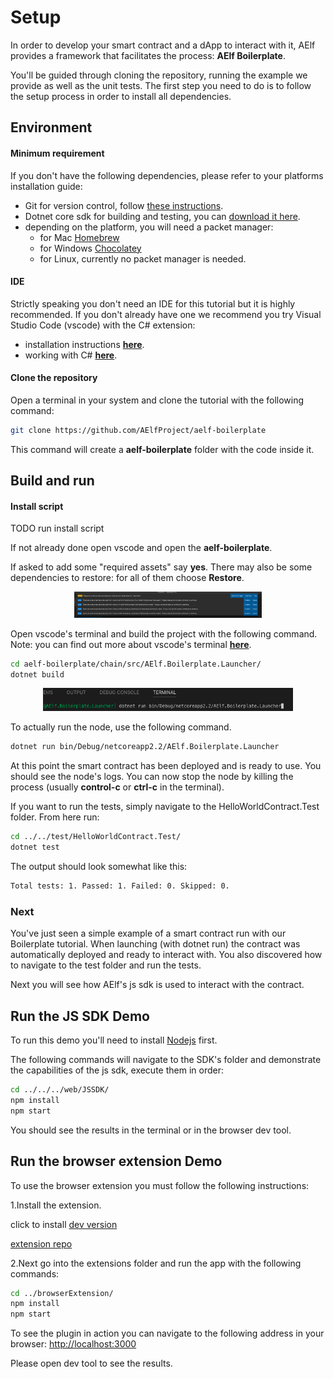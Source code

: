 # Setup

In order to develop your smart contract and a dApp to interact with it, AElf provides a framework that facilitates the process: **AElf Boilerplate**.

You'll be guided through cloning the repository, running the example we provide as well as the unit tests. The first step you need to do is to follow the setup process in order to install all dependencies.

## Environment

#### Minimum requirement

If you don't have the following dependencies, please refer to your platforms installation guide:
- Git for version control, follow [these instructions](https://git-scm.com/book/en/v2/Getting-Started-Installing-Git).
- Dotnet core sdk for building and testing, you can [download it here](https://dotnet.microsoft.com/download).
- depending on the platform, you will need a packet manager:
  - for Mac [Homebrew](https://brew.sh/)
  - for Windows [Chocolatey](https://chocolatey.org/install)
  - for Linux, currently no packet manager is needed.

#### IDE

Strictly speaking you don't need an IDE for this tutorial but it is highly recommended. If you don't already have one we recommend you try Visual Studio Code (vscode) with the C# extension:
- installation instructions [**here**](https://code.visualstudio.com/docs/setup/setup-overview).
- working with C# [**here**](https://code.visualstudio.com/docs/languages/csharp).

#### Clone the repository

Open a terminal in your system and clone the tutorial with the following command:

```bash
git clone https://github.com/AElfProject/aelf-boilerplate
```

This command will create a **aelf-boilerplate** folder with the code inside it.

## Build and run

#### Install script

TODO run install script 

If not already done open vscode and open the **aelf-boilerplate**.

If asked to add some "required assets" say **yes**. There may also be some dependencies to restore: for all of them choose **Restore**.

<p align="center">
  <img src="dep-yes.png" width="300">
</p>

Open vscode's terminal and build the project with the following command. Note: you can find out more about vscode's terminal [**here**](https://code.visualstudio.com/docs/editor/integrated-terminal).

```bash
cd aelf-boilerplate/chain/src/AElf.Boilerplate.Launcher/
dotnet build
```

<p align="center">
  <img src="term.png" width="400">
</p>

To actually run the node, use the following command.

```bash
dotnet run bin/Debug/netcoreapp2.2/AElf.Boilerplate.Launcher
```

At this point the smart contract has been deployed and is ready to use. You should see the node's logs. You can now stop the node by killing the process (usually **control-c** or **ctrl-c** in the terminal).

If you want to run the tests, simply navigate to the HelloWorldContract.Test folder. From here run:

```bash
cd ../../test/HelloWorldContract.Test/
dotnet test
```
The output should look somewhat like this:
```bash 
Total tests: 1. Passed: 1. Failed: 0. Skipped: 0.
```

### Next

You've just seen a simple example of a smart contract run with our Boilerplate tutorial. When launching (with dotnet run) the contract was automatically deployed and ready to interact with. You also discovered how to navigate to the test folder and run the tests.

Next you will see how AElf's js sdk is used to interact with the contract.

## Run the JS SDK Demo

To run this demo you'll need to install [Nodejs](https://nodejs.org/) first.

The following commands will navigate to the SDK's folder and demonstrate the capabilities of the js sdk, execute them in order:

```bash
cd ../../../web/JSSDK/
npm install
npm start
```

You should see the results in the terminal or in the browser dev tool.

## Run the browser extension Demo

To use the browser extension you must follow the following instructions:

1.Install the extension.

click to install [dev version](https://chrome.google.com/webstore/detail/aelf-explorer-extension-d/mlmlhipeonlflbcclinpbmcjdnpnmkpf)

[extension repo](https://github.com/hzz780/aelf-web-extension)

2.Next go into the extensions folder and run the app with the following commands:

```bash
cd ../browserExtension/
npm install
npm start
```

To see the plugin in action you can navigate to the following address in your browser: [http://localhost:3000](http://localhost:3000)

Please open dev tool to see the results.
